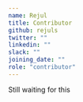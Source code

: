 ```yaml
---
name: Rejul
title: Contributor
github: rejuls
twitter: ""
linkedin: ""
slack: ""
joining_date: ""
role: "contributor"
---
```


Still waiting for this
